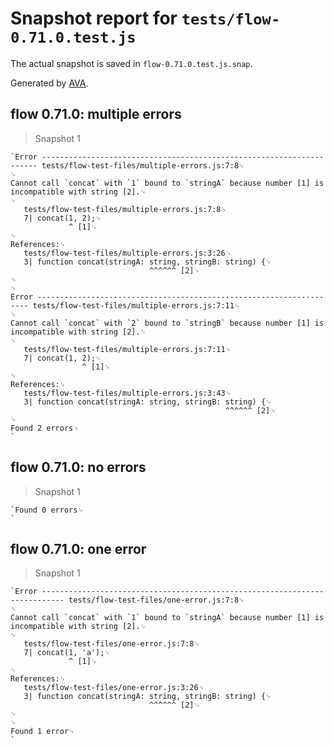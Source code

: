 # Snapshot report for `tests/flow-0.71.0.test.js`

The actual snapshot is saved in `flow-0.71.0.test.js.snap`.

Generated by [AVA](https://ava.li).

## flow 0.71.0: multiple errors

> Snapshot 1

    `Error --------------------------------------------------------------------- tests/flow-test-files/multiple-errors.js:7:8␊
    ␊
    Cannot call `concat` with `1` bound to `stringA` because number [1] is incompatible with string [2].␊
    ␊
       tests/flow-test-files/multiple-errors.js:7:8␊
       7| concat(1, 2);␊
                 ^ [1]␊
    ␊
    References:␊
       tests/flow-test-files/multiple-errors.js:3:26␊
       3| function concat(stringA: string, stringB: string) {␊
                                   ^^^^^^ [2]␊
    ␊
    ␊
    Error -------------------------------------------------------------------- tests/flow-test-files/multiple-errors.js:7:11␊
    ␊
    Cannot call `concat` with `2` bound to `stringB` because number [1] is incompatible with string [2].␊
    ␊
       tests/flow-test-files/multiple-errors.js:7:11␊
       7| concat(1, 2);␊
                    ^ [1]␊
    ␊
    References:␊
       tests/flow-test-files/multiple-errors.js:3:43␊
       3| function concat(stringA: string, stringB: string) {␊
                                                    ^^^^^^ [2]␊
    ␊
    Found 2 errors␊
    `

## flow 0.71.0: no errors

> Snapshot 1

    `Found 0 errors␊
    `

## flow 0.71.0: one error

> Snapshot 1

    `Error --------------------------------------------------------------------------- tests/flow-test-files/one-error.js:7:8␊
    ␊
    Cannot call `concat` with `1` bound to `stringA` because number [1] is incompatible with string [2].␊
    ␊
       tests/flow-test-files/one-error.js:7:8␊
       7| concat(1, 'a');␊
                 ^ [1]␊
    ␊
    References:␊
       tests/flow-test-files/one-error.js:3:26␊
       3| function concat(stringA: string, stringB: string) {␊
                                   ^^^^^^ [2]␊
    ␊
    ␊
    Found 1 error␊
    `
